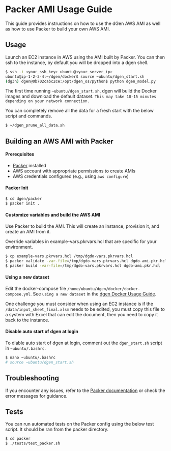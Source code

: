 # Packer AMI Usage Guide

This guide provides instructions on how to use the dGen AWS AMI as well as how to use Packer to build your own AWS AMI.

## Usage

Launch an EC2 instance in AWS using the AMI built by Packer.  You can then ssh to the instance, by default you will be dropped into a dgen shell.

```bash
$ ssh -i <your_ssh_key> ubuntu@<your_server_ip>
ubuntu@ip-1-2-3-4:~/dgen/docker$ source ~ubuntu/dgen_start.sh
(dg3n) dgen@0b702cabc2ce:/opt/dgen_os/python$ python dgen_model.py
```

 The first time running `~ubuntu/dgen_start.sh`, dgen will build the Docker images and download the default dataset.  `This may take 10-15 minutes depending on your network connection.`

You can completely remove all the data for a fresh start with the below script and commands.

```bash
$ ~/dgen_prune_all_data.sh
```

## Building an AWS AMI with Packer

#### Prerequisites

- [Packer](https://www.packer.io/downloads) installed
- AWS account with appropriate permissions to create AMIs
- AWS credentials configured (e.g., using `aws configure`)

#### Packer Init

```bash
$ cd dgen/packer
$ packer init .
```

#### Customize variables and build the AWS AMI

Use Packer to build the AMI. This will create an instance, provision it, and create an AMI from it.

Override variables in example-vars.pkrvars.hcl that are specific for your environment.

```bash
$ cp example-vars.pkrvars.hcl /tmp/dgdo-vars.pkrvars.hcl
$ packer validate -var-file=/tmp/dgdo-vars.pkrvars.hcl dgdo-ami.pkr.hcl
$ packer build -var-file=/tmp/dgdo-vars.pkrvars.hcl dgdo-ami.pkr.hcl
```

#### Using a new dataset

Edit the docker-compose file `/home/ubuntu/dgen/docker/docker-compose.yml`.  See `using a new dataset` in the [dgen Docker Usage Guide](../dgen/README.md).

One challenge you must consider when using an EC2 instance is if the `/data/input_sheet_final.xlsm` needs to be edited, you must copy this file to a system with Excel that can edit the document, then you need to copy it back to the instance.

#### Disable auto start of dgen at login

To diable auto start of dgen at login, comment out the `dgen_start.sh` script in `~ubuntu/.bashrc`.

```bash
$ nano ~ubuntu/.bashrc
# source ~ubuntu/dgen_start.sh
```

## Troubleshooting

If you encounter any issues, refer to the [Packer documentation](https://www.packer.io/docs) or check the error messages for guidance.

## Tests

You can run automated tests on the Packer config using the below test script.  It should be ran from the packer directory.

```bash
$ cd packer
$ ./tests/test_packer.sh
```